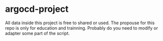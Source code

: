 # argocd-project
All data inside this project is free to shared or used.
The propouse for this repo is only for education and trainning.
Probably do you need to modify or adapter some part of the script.

